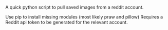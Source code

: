 A quick python script to pull saved images from a reddit account. 

Use pip to install missing modules (most likely praw and pillow)
Requires a Reddit api token to be generated for the relevant account.
